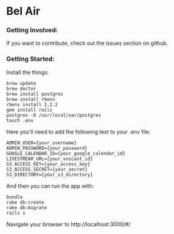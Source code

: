 # Bel Air

### Getting Involved:
If you want to contribute, check out the issues section on github.

### Getting Started:

Install the things:

    brew update
    brew doctor
    brew install postgres
    brew install rbenv
    rbenv install 2.2.2
    gem install rails
    postgres -D /usr/local/var/postgres
    touch .env

Here you'll need to add the following text to your .env file:

    ADMIN_USER={your_username}
    ADMIN_PASSWORD={your_password}
    GOOGLE_CALENDAR_ID={your_google_calendar_id}
    LIVESTREAM_URL={your_voscast_id}
    S3_ACCESS_KEY={your_access_key}
    S3_ACCESS_SECRET={your_secret}
    S3_DIRECTORY={your_s3_directory}

And then you can run the app with:

    bundle
    rake db:create
    rake db:migrate
    rails s

Navigate your browser to http://localhost:3000/#/







